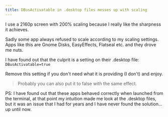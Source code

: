 ```yaml
---
title: DBusActivatable in .desktop files messes up with scaling
---
```


I use a 2160p screen with 200% scaling because I really like the sharpness it achieves.  

Sadly some app always refused to scale according to my scaling settings.  
Apps like this are Gnome Disks, EasyEffects, Flatseal etc. and they drove me nuts.  

I have found out that the culprit is a setting on their .desktop file:  
`DBusActivatable=true`  

Remove this setting if you don't need what it is providing (I don't) and enjoy.  
> Probably you can also put it to false with the same effect.

PS: I have found out that these apps behaved correctly when launched from the terminal, at that point my intuition made me look at the .desktop files, but it was an issue that I had for years and I have never found the solution... up until now.
